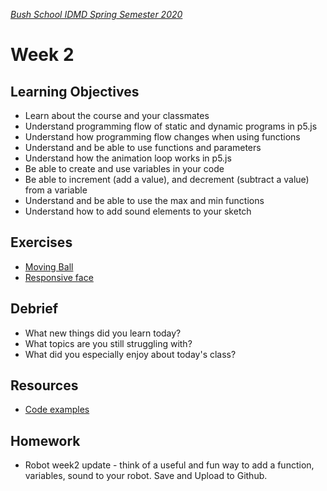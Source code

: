 [_Bush School IDMD Spring Semester 2020_](https://chandrunarayan.github.io/idmd/)

# Week 2

## Learning Objectives

* Learn about the course and your classmates
* Understand programming flow of static and dynamic programs in p5.js
* Understand how programming flow changes when using functions
* Understand and be able to use functions and parameters
* Understand how the animation loop works in p5.js
* Be able to create and use variables in your code
* Be able to increment (add a value), and decrement (subtract a value) from a variable
* Understand and be able to use the max and min functions
* Understand how to add sound elements to your sketch

## Exercises

* [Moving Ball](exercises/ball.md)
* [Responsive face](exercises/face.md)


## Debrief

* What new things did you learn today?
* What topics are you still struggling with?
* What did you especially enjoy about today's class?

## Resources

* [Code examples](code)

## Homework

* Robot week2 update - think of a useful and fun way to add a function, variables, sound to your robot. Save and Upload to Github.